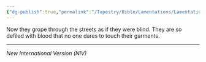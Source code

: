 ```yaml
---
{"dg-publish":true,"permalink":"/Tapestry/Bible/Lamentations/Lamentations 4_14/","title":"Lamentations 4:14","hide":true,"tags":["bible-verse","bible-verse"],"dgHomeLink":true,"dgShowLocalGraph":true,"dgEnableSearch":true}
---
```




Now they grope through the streets as if they were blind.
They are so defiled with blood that no one dares to touch their garments.



---
*New International Version (NIV)*